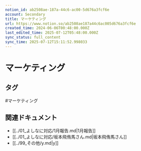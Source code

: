 ```yaml
---
notion_id: ab2508ae-187a-44c6-ac00-5d676a3fcf6e
account: Secondary
title: マーケティング
url: https://www.notion.so/ab2508ae187a44c6ac005d676a3fcf6e
created_time: 2024-06-06T00:48:00.000Z
last_edited_time: 2025-07-12T05:48:00.000Z
sync_status: full_content
sync_time: 2025-07-12T15:11:52.998033
---
```

# マーケティング


## タグ

#マーケティング 

## 関連ドキュメント

- [[../01_よしなに対応/1月報告.md|1月報告]]
- [[../01_よしなに対応/坂本飛侑馬さん.md|坂本飛侑馬さん]]
- [[../99_その他/y.md|y]]
